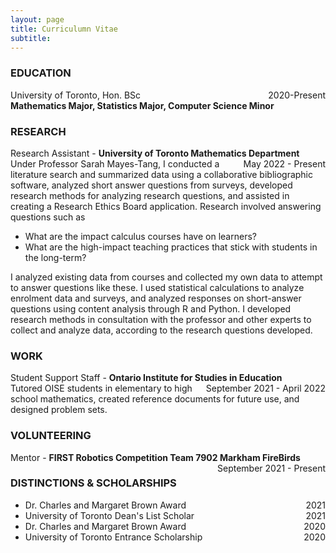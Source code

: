 ```yaml
---
layout: page
title: Curriculumn Vitae
subtitle: 
---  
```

### EDUCATION

University of Toronto, Hon. BSc <span style="float: right; ">2020-Present</span>  
**Mathematics Major, Statistics Major, Computer Science Minor**  
### RESEARCH

Research Assistant - **University of Toronto Mathematics Department** <span style="float: right; ">May 2022 - Present</span>  
Under Professor Sarah Mayes-Tang, I conducted a literature search and summarized data using a collaborative bibliographic software, analyzed short answer questions from surveys, developed research methods for analyzing research questions, and assisted in creating a Research Ethics Board application.
Research involved answering questions such as

- What are the impact calculus courses have on learners? 
- What are the high-impact teaching practices that stick with students in the long-term?  

I analyzed existing data from courses and collected my own data to attempt to answer questions like these. I used statistical calculations to analyze enrolment data and surveys, and analyzed responses on short-answer questions using content analysis through R and Python. I developed research methods in consultation with the professor and other experts to collect and analyze data, according to the research questions developed.  

### WORK

Student Support Staff - **Ontario Institute for Studies in Education** <span style="float: right; ">September 2021 - April 2022</span>  
Tutored OISE students in elementary to high school mathematics, created reference documents for future use, and designed problem sets. 

### VOLUNTEERING

Mentor - **FIRST Robotics Competition Team 7902 Markham FireBirds** <span style="float: right; ">September 2021 - Present</span>

### DISTINCTIONS & SCHOLARSHIPS

- Dr. Charles and Margaret Brown Award <span style="float: right; ">2021</span> 
- University of Toronto Dean's List Scholar <span style="float: right; ">2021</span>
- Dr. Charles and Margaret Brown Award <span style="float: right; ">2020</span>  
- University of Toronto Entrance Scholarship <span style="float: right; ">2020</span>  
